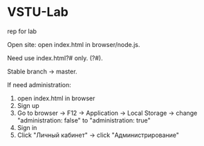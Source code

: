 # VSTU-Lab
rep for lab

Open site: open index.html in browser/node.js.

Need use index.html?# only. (?#).

Stable branch -> master.


If need administration: 
1) open index.html in browser
2) Sign up
3) Go to browser -> F12 -> Application -> Local Storage -> change "administration: false" to "administration: true"
4) Sign in
5) Click "Личный кабинет" -> click "Администрирование"
